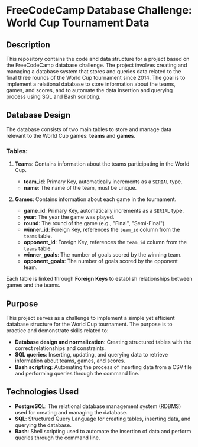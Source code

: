 # FreeCodeCamp Database Challenge: World Cup Tournament Data

## Description

This repository contains the code and data structure for a project based on the FreeCodeCamp database challenge. The project involves creating and managing a database system that stores and queries data related to the final three rounds of the World Cup tournament since 2014. The goal is to implement a relational database to store information about the teams, games, and scores, and to automate the data insertion and querying process using SQL and Bash scripting.

## Database Design

The database consists of two main tables to store and manage data relevant to the World Cup games: **teams** and **games**.

### Tables:

1. **Teams**: Contains information about the teams participating in the World Cup.
   - **team_id**: Primary Key, automatically increments as a `SERIAL` type.
   - **name**: The name of the team, must be unique.

2. **Games**: Contains information about each game in the tournament.
   - **game_id**: Primary Key, automatically increments as a `SERIAL` type.
   - **year**: The year the game was played.
   - **round**: The round of the game (e.g., "Final", "Semi-Final").
   - **winner_id**: Foreign Key, references the `team_id` column from the `teams` table.
   - **opponent_id**: Foreign Key, references the `team_id` column from the `teams` table.
   - **winner_goals**: The number of goals scored by the winning team.
   - **opponent_goals**: The number of goals scored by the opponent team.

Each table is linked through **Foreign Keys** to establish relationships between games and the teams.

## Purpose

This project serves as a challenge to implement a simple yet efficient database structure for the World Cup tournament. The purpose is to practice and demonstrate skills related to:

- **Database design and normalization**: Creating structured tables with the correct relationships and constraints.
- **SQL queries**: Inserting, updating, and querying data to retrieve information about teams, games, and scores.
- **Bash scripting**: Automating the process of inserting data from a CSV file and performing queries through the command line.

## Technologies Used

- **PostgreSQL**: The relational database management system (RDBMS) used for creating and managing the database.
- **SQL**: Structured Query Language for creating tables, inserting data, and querying the database.
- **Bash**: Shell scripting used to automate the insertion of data and perform queries through the command line.

